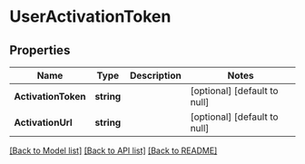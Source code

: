 # UserActivationToken

## Properties
Name | Type | Description | Notes
------------ | ------------- | ------------- | -------------
**ActivationToken** | **string** |  | [optional] [default to null]
**ActivationUrl** | **string** |  | [optional] [default to null]

[[Back to Model list]](../README.md#documentation-for-models) [[Back to API list]](../README.md#documentation-for-api-endpoints) [[Back to README]](../README.md)

